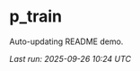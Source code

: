 # p_train

Auto-updating README demo.

<!--START_SECTION:status-->
_Last run: 2025-09-26 10:24 UTC_
<!--END_SECTION:status-->































































































































































































































































































































































































































































































































































































































































































































































































